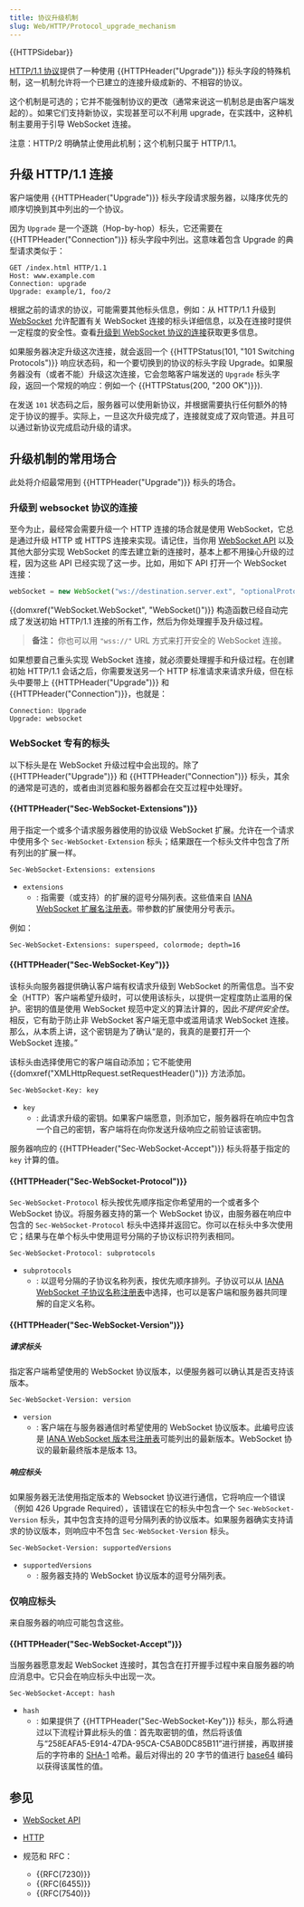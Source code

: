 ```yaml
---
title: 协议升级机制
slug: Web/HTTP/Protocol_upgrade_mechanism
---
```


{{HTTPSidebar}}

[HTTP/1.1 协议](/zh-CN/docs/Web/HTTP)提供了一种使用 {{HTTPHeader("Upgrade")}} 标头字段的特殊机制，这一机制允许将一个已建立的连接升级成新的、不相容的协议。

这个机制是可选的；它并不能强制协议的更改（通常来说这一机制总是由客户端发起的）。如果它们支持新协议，实现甚至可以不利用 upgrade，在实践中，这种机制主要用于引导 WebSocket 连接。

注意：HTTP/2 明确禁止使用此机制；这个机制只属于 HTTP/1.1。

## 升级 HTTP/1.1 连接

客户端使用 {{HTTPHeader("Upgrade")}} 标头字段请求服务器，以降序优先的顺序切换到其中列出的一个协议。

因为 `Upgrade` 是一个逐跳（Hop-by-hop）标头，它还需要在 {{HTTPHeader("Connection")}} 标头字段中列出。这意味着包含 Upgrade 的典型请求类似于：

```http
GET /index.html HTTP/1.1
Host: www.example.com
Connection: upgrade
Upgrade: example/1, foo/2
```

根据之前的请求的协议，可能需要其他标头信息，例如：从 HTTP/1.1 升级到 [WebSocket](/zh-CN/docs/Web/API/WebSocket) 允许配置有关 WebSocket 连接的标头详细信息，以及在连接时提供一定程度的安全性。查看[升级到 WebSocket 协议的连接](#升级到_websocket_协议的连接)获取更多信息。

如果服务器决定升级这次连接，就会返回一个 {{HTTPStatus(101, "101 Switching Protocols")}} 响应状态码，和一个要切换到的协议的标头字段 Upgrade。如果服务器没有（或者不能）升级这次连接，它会忽略客户端发送的 `Upgrade` 标头字段，返回一个常规的响应：例如一个 {{HTTPStatus(200, "200 OK")}}).

在发送 `101` 状态码之后，服务器可以使用新协议，并根据需要执行任何额外的特定于协议的握手。实际上，一旦这次升级完成了，连接就变成了双向管道。并且可以通过新协议完成启动升级的请求。

## 升级机制的常用场合

此处将介绍最常用到 {{HTTPHeader("Upgrade")}} 标头的场合。

### 升级到 websocket 协议的连接

至今为止，最经常会需要升级一个 HTTP 连接的场合就是使用 WebSocket，它总是通过升级 HTTP 或 HTTPS 连接来实现。请记住，当你用 [WebSocket API](/zh-CN/docs/Web/API/WebSocket) 以及其他大部分实现 WebSocket 的库去建立新的连接时，基本上都不用操心升级的过程，因为这些 API 已经实现了这一步。比如，用如下 API 打开一个 WebSocket 连接：

```js
webSocket = new WebSocket("ws://destination.server.ext", "optionalProtocol");
```

{{domxref("WebSocket.WebSocket", "WebSocket()")}} 构造函数已经自动完成了发送初始 HTTP/1.1 连接的所有工作，然后为你处理握手及升级过程。

>**备注：** 你也可以用 `"wss://"` URL 方式来打开安全的 WebSocket 连接。

如果想要自己重头实现 WebSocket 连接，就必须要处理握手和升级过程。在创建初始 HTTP/1.1 会话之后，你需要发送另一个 HTTP 标准请求来请求升级，但在标头中要带上 {{HTTPHeader("Upgrade")}} 和 {{HTTPHeader("Connection")}}，也就是：

```http
Connection: Upgrade
Upgrade: websocket
```

### WebSocket 专有的标头

以下标头是在 WebSocket 升级过程中会出现的。除了 {{HTTPHeader("Upgrade")}} 和 {{HTTPHeader("Connection")}} 标头，其余的通常是可选的，或者由浏览器和服务器都会在交互过程中处理好。

#### {{HTTPHeader("Sec-WebSocket-Extensions")}}

用于指定一个或多个请求服务器使用的协议级 WebSocket 扩展。允许在一个请求中使用多个 `Sec-WebSocket-Extension` 标头；结果跟在一个标头文件中包含了所有列出的扩展一样。

```http
Sec-WebSocket-Extensions: extensions
```

- `extensions`
  - : 指需要（或支持）的扩展的逗号分隔列表。这些值来自 [IANA WebSocket 扩展名注册表](https://www.iana.org/assignments/websocket/websocket.xml#extension-name)。带参数的扩展使用分号表示。

例如：

```http
Sec-WebSocket-Extensions: superspeed, colormode; depth=16
```

#### {{HTTPHeader("Sec-WebSocket-Key")}}

该标头向服务器提供确认客户端有权请求升级到 WebSocket 的所需信息。当不安全（HTTP）客户端希望升级时，可以使用该标头，以提供一定程度防止滥用的保护。密钥的值是使用 WebSocket 规范中定义的算法计算的，因此*不提供安全性*。相反，它有助于防止非 WebSocket 客户端无意中或滥用请求 WebSocket 连接。那么，从本质上讲，这个密钥是为了确认“是的，我真的是要打开一个 WebSocket 连接。”

该标头由选择使用它的客户端自动添加；它不能使用 {{domxref("XMLHttpRequest.setRequestHeader()")}} 方法添加。

```http
Sec-WebSocket-Key: key
```

- `key`
  - : 此请求升级的密钥。如果客户端愿意，则添加它，服务器将在响应中包含一个自己的密钥，客户端将在向你发送升级响应之前验证该密钥。

服务器响应的 {{HTTPHeader("Sec-WebSocket-Accept")}} 标头将基于指定的 `key` 计算的值。

#### {{HTTPHeader("Sec-WebSocket-Protocol")}}

`Sec-WebSocket-Protocol` 标头按优先顺序指定你希望用的一个或者多个 WebSocket 协议。将服务器支持的第一个 WebSocket 协议，由服务器在响应中包含的 `Sec-WebSocket-Protocol` 标头中选择并返回它。你可以在标头中多次使用它；结果与在单个标头中使用逗号分隔的子协议标识符列表相同。

```http
Sec-WebSocket-Protocol: subprotocols
```

- `subprotocols`
  - : 以逗号分隔的子协议名称列表，按优先顺序排列。子协议可以从 [IANA WebSocket 子协议名称注册表](https://www.iana.org/assignments/websocket/websocket.xml#subprotocol-name)中选择，也可以是客户端和服务器共同理解的自定义名称。

#### {{HTTPHeader("Sec-WebSocket-Version")}}

##### 请求标头

指定客户端希望使用的 WebSocket 协议版本，以便服务器可以确认其是否支持该版本。

```http
Sec-WebSocket-Version: version
```

- `version`
  - : 客户端在与服务器通信时希望使用的 WebSocket 协议版本。此编号应该是 [IANA WebSocket 版本号注册表](https://www.iana.org/assignments/websocket/websocket.xml#version-number)可能列出的最新版本。WebSocket 协议的最新最终版本是版本 13。

##### 响应标头

如果服务器无法使用指定版本的 Websocket 协议进行通信，它将响应一个错误（例如 426 Upgrade Required），该错误在它的标头中包含一个 `Sec-WebSocket-Version` 标头，其中包含支持的逗号分隔列表的协议版本。如果服务器确实支持请求的协议版本，则响应中不包含 `Sec-WebSocket-Version` 标头。

```http
Sec-WebSocket-Version: supportedVersions
```

- `supportedVersions`
  - : 服务器支持的 WebSocket 协议版本的逗号分隔列表。

### 仅响应标头

来自服务器的响应可能包含这些。

#### {{HTTPHeader("Sec-WebSocket-Accept")}}

当服务器愿意发起 WebSocket 连接时，其包含在打开握手过程中来自服务器的响应消息中。它只会在响应标头中出现一次。

```http
Sec-WebSocket-Accept: hash
```

- `hash`
  - : 如果提供了 {{HTTPHeader("Sec-WebSocket-Key")}} 标头，那么将通过以下流程计算此标头的值：首先取密钥的值，然后将该值与“258EAFA5-E914-47DA-95CA-C5AB0DC85B11”进行拼接，再取拼接后的字符串的 [SHA-1](https://zh.wikipedia.org/wiki/SHA-1) 哈希。最后对得出的 20 字节的值进行 [base64](/zh-CN/docs/Glossary/Base64) 编码以获得该属性的值。

## 参见

- [WebSocket API](/zh-CN/docs/Web/API/WebSocket)
- [HTTP](/zh-CN/docs/Web/HTTP)
- 规范和 RFC：

  - {{RFC(7230)}}
  - {{RFC(6455)}}
  - {{RFC(7540)}}
